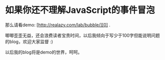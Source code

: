 # 如果你还不理解JavaScript的事件冒泡

那么请看demo: [http://realazy.com/lab/bubble/][0] .

唧唧歪歪无益，还会浪费读者宝贵时间，以后我倾向于写少于100字但能说明问题的blog，欢迎大家监督 :)

以后我的blog将是demo的世界，呵呵。

[0]: http://realazy.com/lab/bubble/
